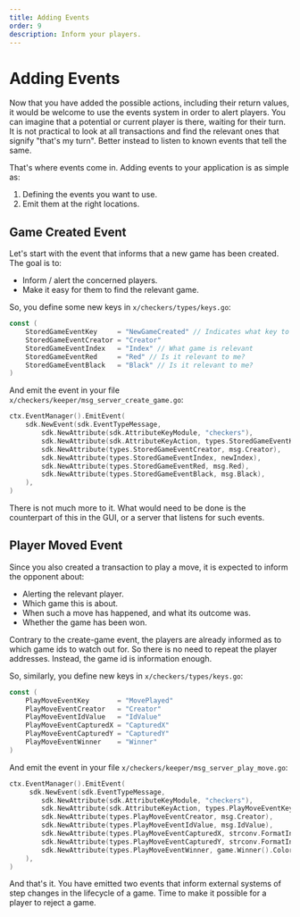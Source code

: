 ```yaml
---
title: Adding Events
order: 9
description: Inform your players.
---
```


# Adding Events

Now that you have added the possible actions, including their return values, it would be welcome to use the events system in order to alert players. You can imagine that a potential or current player is there, waiting for their turn. It is not practical to look at all transactions and find the relevant ones that signify "that's my turn". Better instead to listen to known events that tell the same.

That's where events come in. Adding events to your application is as simple as:

1. Defining the events you want to use.
2. Emit them at the right locations.

## Game Created Event

Let's start with the event that informs that a new game has been created. The goal is to:

* Inform / alert the concerned players.
* Make it easy for them to find the relevant game.

So, you define some new keys in `x/checkers/types/keys.go`:

```go [https://github.com/cosmos/b9-checkers-academy-draft/blob/f5764b84452983bc85e59823302464723df02f9a/x/checkers/types/keys.go#L34-L39]
const (
    StoredGameEventKey     = "NewGameCreated" // Indicates what key to listen to
    StoredGameEventCreator = "Creator"
    StoredGameEventIndex   = "Index" // What game is relevant
    StoredGameEventRed     = "Red" // Is it relevant to me?
    StoredGameEventBlack   = "Black" // Is it relevant to me?
)
```
And emit the event in your file `x/checkers/keeper/msg_server_create_game.go`:

```go [https://github.com/cosmos/b9-checkers-academy-draft/blob/f5764b84452983bc85e59823302464723df02f9a/x/checkers/keeper/msg_server_create_game.go#L37-L46]
ctx.EventManager().EmitEvent(
    sdk.NewEvent(sdk.EventTypeMessage,
        sdk.NewAttribute(sdk.AttributeKeyModule, "checkers"),
        sdk.NewAttribute(sdk.AttributeKeyAction, types.StoredGameEventKey),
        sdk.NewAttribute(types.StoredGameEventCreator, msg.Creator),
        sdk.NewAttribute(types.StoredGameEventIndex, newIndex),
        sdk.NewAttribute(types.StoredGameEventRed, msg.Red),
        sdk.NewAttribute(types.StoredGameEventBlack, msg.Black),
    ),
)
```
There is not much more to it. What would need to be done is the counterpart of this in the GUI, or a server that listens for such events.

## Player Moved Event

Since you also created a transaction to play a move, it is expected to inform the opponent about:

* Alerting the relevant player.
* Which game this is about.
* When such a move has happened, and what its outcome was.
* Whether the game has been won.

Contrary to the create-game event, the players are already informed as to which game ids to watch out for. So there is no need to repeat the player addresses. Instead, the game id is information enough.

So, similarly, you define new keys in `x/checkers/types/keys.go`:

```go [https://github.com/cosmos/b9-checkers-academy-draft/blob/f5764b84452983bc85e59823302464723df02f9a/x/checkers/types/keys.go#L41-L48]
const (
    PlayMoveEventKey       = "MovePlayed"
    PlayMoveEventCreator   = "Creator"
    PlayMoveEventIdValue   = "IdValue"
    PlayMoveEventCapturedX = "CapturedX"
    PlayMoveEventCapturedY = "CapturedY"
    PlayMoveEventWinner    = "Winner"
)
```

And emit the event in your file `x/checkers/keeper/msg_server_play_move.go`:

```go [https://github.com/cosmos/b9-checkers-academy-draft/blob/f5764b84452983bc85e59823302464723df02f9a/x/checkers/keeper/msg_server_play_move.go#L62-L72]
ctx.EventManager().EmitEvent(
     sdk.NewEvent(sdk.EventTypeMessage,
        sdk.NewAttribute(sdk.AttributeKeyModule, "checkers"),
        sdk.NewAttribute(sdk.AttributeKeyAction, types.PlayMoveEventKey),
        sdk.NewAttribute(types.PlayMoveEventCreator, msg.Creator),
        sdk.NewAttribute(types.PlayMoveEventIdValue, msg.IdValue),
        sdk.NewAttribute(types.PlayMoveEventCapturedX, strconv.FormatInt(int64(captured.X), 10)),
        sdk.NewAttribute(types.PlayMoveEventCapturedY, strconv.FormatInt(int64(captured.Y), 10)),
        sdk.NewAttribute(types.PlayMoveEventWinner, game.Winner().Color),
    ),
)
```
And that's it. You have emitted two events that inform external systems of step changes in the lifecycle of a game. Time to make it possible for a player to reject a game.
